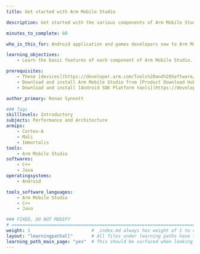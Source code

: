 ```yaml
---
title: Get started with Arm Mobile Studio

description: Get started with the various components of Arm Mobile Studio

minutes_to_complete: 60

who_is_this_for: Android application and games developers new to Arm Mobile Studio.

learning_objectives:
    - Learn the basic features of each component of Arm Mobile Studio. - Get started profiling and optimizing your application.

prerequisites:
    - These [devices](https://developer.arm.com/Tools%20and%20Software/Arm%20Mobile%20Studio#Supported-Devices) have been tested internally within Arm, and confirmed to work with Arm Mobile Studio.
    - Download and install Arm Mobile Studio from [Product Download Hub](https://developer.arm.com/downloads/view/MOBST-PRO0). It is supported on Windows, Linux, and macOS host platforms.
    - Download and install [Android SDK Platform tools](https://developer.android.com/studio/releases/platform-tools.html). Required for [Android Debug bridge (adb)](https://developer.android.com/studio/command-line/adb).

author_primary: Ronan Synnott

### Tags
skilllevels: Introductory
subjects: Performance and Architecture
armips:
    - Cortex-A
    - Mali
    - Immortalis
tools:
    - Arm Mobile Studio
softwares:
    - C++
    - Java
operatingsystems:
    - Android

tools_software_languages:
    - Arm Mobile Studio
    - C++
    - Java

### FIXED, DO NOT MODIFY
# ================================================================================
weight: 1                       # _index.md always has weight of 1 to order correctly
layout: "learningpathall"       # All files under learning paths have this same wrapper
learning_path_main_page: "yes"  # This should be surfaced when looking for related content. Only set for _index.md of learning path content.
---
```

